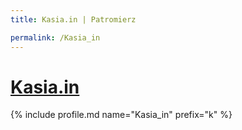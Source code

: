 ```yaml
---
title: Kasia.in | Patromierz

permalink: /Kasia_in
---
```


# [Kasia.in](https://patronite.pl/Kasia_in)

{% include profile.md name="Kasia_in" prefix="k" %}
